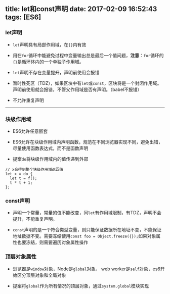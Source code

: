 title: let和const声明
date: 2017-02-09 16:52:43
tags: [ES6]
---

### let声明

* `let`声明具有局部作用域，在`{}`内有效

* 用在`for`循环中能避免过程中变量输出总是最后一个值问题，**注意**：`for`循环的`{}`是循环体内的一个单独子作用域。

* `let`声明不存在变量提升，声明前使用会报错

* 暂时性死区（TDZ），如果区块中有`let`或`const`，区块将是一个封闭作用域。声明前使用就会报错，不管父作用域是否有声明。（babel不报错）

* 不允许重复声明

<!-- more -->

---------------

### 块级作用域

* ES6允许任意嵌套

* ES6允许在块级作用域内声明函数，规范在不同浏览器实现不同，避免出错，尽量使用函数表达式，而不是函数声明

* 提案`do`将块级作用域内的值传递到外部

```
// x会得到整个块级作用域返回值
let x = do {
  let t = f();
  t * t + 1;
};
```

### const声明

* 声明一个常量，常量的值不能改变，同`let`有作用域限制，有TDZ，声明不会提升，不能重复声明。

* `const`声明的是一个符合类型变量，则只能保证数据所在地址不变，不能保证地址数据不变。需要冻结使用`const foo = Object.freeze({});`如果对象属性也要冻结，则需要遍历对象属性操作

### 顶层对象属性

* 浏览器是`window`对象，Node是`global`对象， web worker是`self`对象，es6开始区分顶层对象和全局对象

* 提案将`global`作为所有情况的顶层对象，通过`system.global`模块实现








